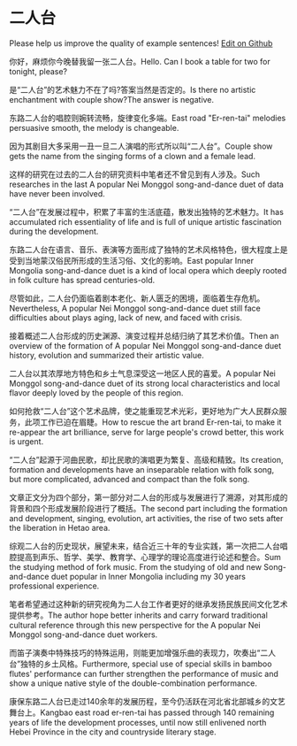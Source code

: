 # 二人台

Please help us improve the quality of example sentences! [Edit on Github](https://github.com/jiyushe/jiyu-example-sentence-source/blob/main/chinese/errentai.md)

<p><span class="chinese">你好，麻烦你今晚替我留一张二人台。</span><span class="english">Hello. Can I book a table for two for tonight, please?</span></p>

<p><span class="chinese">是“二人台”的艺术魅力不在了吗?答案当然是否定的。</span><span class="english">Is there no artistic enchantment with couple show?The answer is negative.</span></p>

<p><span class="chinese">东路二人台的唱腔则婉转流畅，旋律变化多端。</span><span class="english">East road "Er-ren-tai" melodies persuasive smooth, the melody is changeable.</span></p>

<p><span class="chinese">因为其剧目大多采用一丑一旦二人演唱的形式所以叫“二人台”。</span><span class="english">Couple show gets the name from the singing forms of a clown and a female lead.</span></p>

<p><span class="chinese">这样的研究在过去的二人台的研究资料中笔者还不曾见到有人涉及。</span><span class="english">Such researches in the last A popular Nei Monggol song-and-dance duet of data have never been involved.</span></p>

<p><span class="chinese">“二人台”在发展过程中，积累了丰富的生活底蕴，散发出独特的艺术魅力。</span><span class="english">It has accumulated rich essentiality of life and is full of unique artistic fascination during the development.</span></p>

<p><span class="chinese">东路二人台在语言、音乐、表演等方面形成了独特的艺术风格特色，很大程度上是受到当地蒙汉俗民所形成的生活习俗、文化的影响。</span><span class="english">East popular Inner Mongolia song-and-dance duet is a kind of local opera which deeply rooted in folk culture has spread centuries-old.</span></p>

<p><span class="chinese">尽管如此，二人台仍面临着剧本老化、新人匮乏的困境，面临着生存危机。</span><span class="english">Nevertheless, A popular Nei Monggol song-and-dance duet still face difficulties about plays aging, lack of new, and faced with crisis.</span></p>

<p><span class="chinese">接着概述二人台形成的历史渊源、演变过程并总结归纳了其艺术价值。</span><span class="english">Then an overview of the formation of A popular Nei Monggol song-and-dance duet history, evolution and summarized their artistic value.</span></p>

<p><span class="chinese">二人台以其浓厚地方特色和乡土气息深受这一地区人民的喜爱。</span><span class="english">A popular Nei Monggol song-and-dance duet of its strong local characteristics and local flavor deeply loved by the people of this region.</span></p>

<p><span class="chinese">如何抢救“二人台”这个艺术品牌，使之能重现艺术光彩，更好地为广大人民群众服务，此项工作已迫在眉睫。</span><span class="english">How to rescue the art brand Er-ren-tai, to make it re-appear the art brilliance, serve for large people's crowd better, this work is urgent.</span></p>

<p><span class="chinese">“二人台”起源于河曲民歌，却比民歌的演唱更为繁复、高级和精致。</span><span class="english">Its creation, formation and developments have an inseparable relation with folk song, but more complicated, advanced and compact than the folk song.</span></p>

<p><span class="chinese">文章正文分为四个部分，第一部分对二人台的形成与发展进行了溯源，对其形成的背景和四个形成发展阶段进行了概括。</span><span class="english">The second part including the formation and development, singing, evolution, art activities, the rise of two sets after the liberation in Hetao area.</span></p>

<p><span class="chinese">综观二人台的历史现状，展望未来，结合近三十年的专业实践，第一次把二人台唱腔提高到声乐、哲学、美学、教育学、心理学的理论高度进行论述和整合。</span><span class="english">Sum the studying method of fork music. From the studying of old and new Song-and-dance duet popular in Inner Mongolia including my 30 years professional experience.</span></p>

<p><span class="chinese">笔者希望通过这种新的研究视角为二人台工作者更好的继承发扬民族民间文化艺术提供参考。</span><span class="english">The author hope better inherits and carry forward traditional cultural reference through this new perspective for the A popular Nei Monggol song-and-dance duet workers.</span></p>

<p><span class="chinese">而笛子演奏中特殊技巧的特殊运用，则能更加增强乐曲的表现力，吹奏出“二人台”独特的乡土风格。</span><span class="english">Furthermore, special use of special skills in bamboo flutes' performance can further strengthen the performance of music and show a unique native style of the double-combination performance.</span></p>

<p><span class="chinese">康保东路二人台已走过140余年的发展历程，至今仍活跃在河北省北部城乡的文艺舞台上。</span><span class="english">Kangbao east road er-ren-tai has passed through 140 remaining years of life the development processes, until now still enlivened north Hebei Province in the city and countryside literary stage.</span></p>

